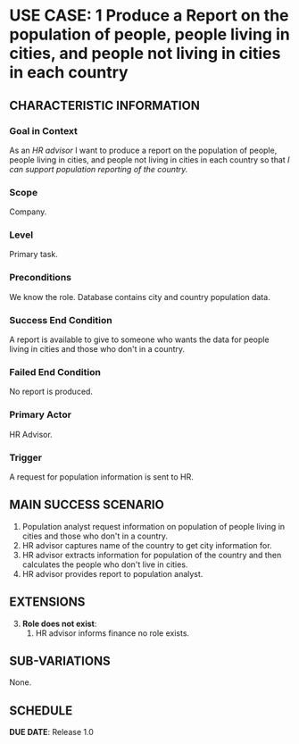 # USE CASE: 1 Produce a Report on the population of people, people living in cities, and people not living in cities in each country

## CHARACTERISTIC INFORMATION

### Goal in Context

As an *HR advisor* I want to produce a report on the population of people, people living in cities, and people not living in cities in each country so that *I can support population reporting of the country.*

### Scope

Company.

### Level

Primary task.

### Preconditions

We know the role.  Database contains city and country population data.

### Success End Condition

A report is available to give to someone who wants the data for people living in cities and those who don't in a country.

### Failed End Condition

No report is produced.

### Primary Actor

HR Advisor.

### Trigger

A request for population information is sent to HR.

## MAIN SUCCESS SCENARIO

1. Population analyst request information on population of people living in cities and those who don't in a country.
2. HR advisor captures name of the country to get city information for.
3. HR advisor extracts  information for population of the country and then calculates the people who don't live in cities.
4. HR advisor provides report to population analyst.

## EXTENSIONS

3. **Role does not exist**:
    1. HR advisor informs finance no role exists.

## SUB-VARIATIONS

None.

## SCHEDULE

**DUE DATE**: Release 1.0